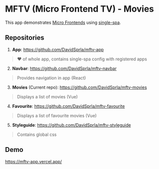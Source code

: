 # MFTV (Micro Frontend TV) - Movies
This app demonstrates [Micro Frontends](https://martinfowler.com/articles/micro-frontends.html) using [single-spa](https://single-spa.js.org/).
## Repositories
1. **App**: https://github.com/DavidSprla/mftv-app
> ♥ of whole app, contains single-spa config with registered apps
2. **Navbar**: https://github.com/DavidSprla/mftv-navbar
> Provides navigation in app (React)
3. **Movies** (Current repo): https://github.com/DavidSprla/mftv-movies
> Displays a list of movies (Vue)
4. **Favourite**: https://github.com/DavidSprla/mftv-favourite
> Displays a list of favourite movies (Vue)
5. **Styleguide**: https://github.com/DavidSprla/mftv-styleguide
> Contains global css
## Demo
https://mftv-app.vercel.app/
